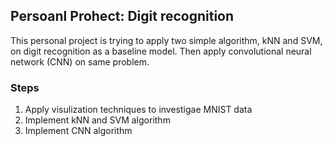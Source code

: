 ## Persoanl Prohect: Digit recognition

This personal project is trying to apply two simple algorithm, kNN and SVM, on digit recognition as a baseline model. Then apply convolutional neural network (CNN) on same problem.

### Steps

1. Apply visulization techniques to investigae MNIST data
2. Implement kNN and SVM algorithm
3. Implement CNN algorithm
